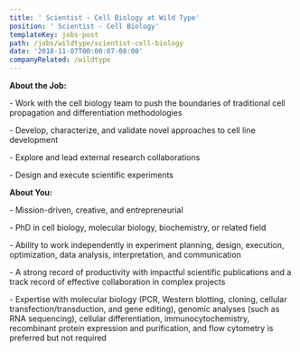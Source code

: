 ```yaml
---
title: ' Scientist - Cell Biology at Wild Type'
position: ' Scientist - Cell Biology'
templateKey: jobs-post
path: /jobs/wildtype/scientist-cell-biology
date: '2018-11-07T00:00:07-08:00'
companyRelated: /wildtype
---
```

**About the Job:**

\- Work with the cell biology team to push the boundaries of traditional cell propagation and differentiation methodologies

\- Develop, characterize, and validate novel approaches to cell line development

\- Explore and lead external research collaborations

\- Design and execute scientific experiments



**About You:**

\- Mission-driven, creative, and entrepreneurial

\- PhD in cell biology, molecular biology, biochemistry, or related field

\- Ability to work independently in experiment planning, design, execution, optimization, data analysis, interpretation, and communication

\- A strong record of productivity with impactful scientific publications and a track record of effective collaboration in complex projects

\- Expertise with molecular biology (PCR, Western blotting, cloning, cellular transfection/transduction, and gene editing), genomic analyses (such as RNA sequencing), cellular differentiation, immunocytochemistry, recombinant protein expression and purification, and flow cytometry is preferred but not required
